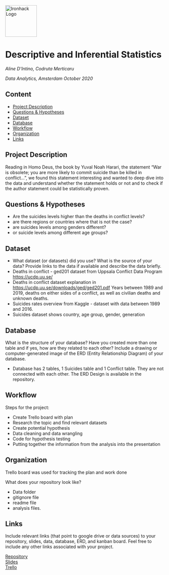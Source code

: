<img src="https://bit.ly/2VnXWr2" alt="Ironhack Logo" width="100"/>

# Descriptive and Inferential Statistics
*Aline D'Intino, Codruta Merticaru*

*Data Analytics, Amsterdam October 2020*

## Content
- [Project Description](#project-description)
- [Questions & Hypotheses](#questions-hypotheses)
- [Dataset](#dataset)
- [Database](#database)
- [Workflow](#workflow)
- [Organization](#organization)
- [Links](#links)



## Project Description
Reading in Homo Deus, the book by Yuval Noah Harari, the statement “War is obsolete; you are more likely to commit suicide than be killed in conflict...”, we found this statement interesting and wanted to deep dive into the data and understand whether the statement holds or not and to check if the author statement could be statistically proven.

## Questions & Hypotheses
- Are the suicides levels higher than the deaths in conflict levels? 
- are there regions or countries where that is not the case?
- are suicides levels among genders different?
- or suicide levels among different age groups?

## Dataset
- What dataset (or datasets) did you use? What is the source of your data? Provide links to the data if available and describe the data briefly.
- Deaths in conflict - ged201 dataset from Uppsala Conflict Data Program https://ucdp.uu.se/ 
- Deaths in conflict dataset explanation in https://ucdp.uu.se/downloads/ged/ged201.pdf Years between 1989 and 2019, deaths on either sides of a conflict, as well as civilian deaths and unknown deaths.
- Suicides rates overview from Kaggle - dataset with data between 1989 and 2016. 
- Suicides dataset shows country, age group, gender, generation


## Database
What is the structure of your database? Have you created more than one table and if yes, how are they related to each other? Include a drawing or computer-generated image of the ERD (Entity Relationship Diagram) of your database.
- Database has 2 tables, 1 Suicides table and 1 Conflict table. They are not connected with each other. The ERD Design is available in the repository.

## Workflow
Steps for the project:
- Create Trello board with plan
- Research the topic and find relevant datasets
- Create potential hypothesis 
- Data cleaning and data wrangling
- Code for hypothesis testing
- Putting together the information from the analysis into the presentation

## Organization
Trello board was used for tracking the plan and work done

What does your repository look like?
- Data folder
- gitignore file
- readme file
- analysis files.

## Links
Include relevant links (that point to google drive or data sources) to your repository, slides, data, database, ERD, and kanban board. Feel free to include any other links associated with your project.

[Repository](https://github.com/alinedintino/project4-statistics)  
[Slides](https://slides.com/)  
[Trello](https://trello.com/b/SmEpjACd/project-4-aline-codruta)  
